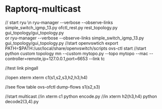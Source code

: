 # Raptorq-multicast
// start ryu \n
ryu-manager --verbose --observe-links simple_switch_igmp_13.py ofctl_rest.py rest_topology.py gui_topology/gui_topology.py  
or
ryu-manager --verbose --observe-links simple_switch_igmp_13.py gui_topology/gui_topology.py
//start openvswtich
export PATH=$PATH:/usr/local/share/openvswitch/scripts
ovs-ctl start
//start python custom topology
mn --custom mytopo.py --topo mytopo --mac --controller=remote,ip=127.0.0.1,port=6653 --link tc 

//test link
pingall

//open xterm
xterm c1(s1,s2,s3,h2,h3,h4)

//see flow table
ovs-ofctl dump-flows s1(s2,s3)


//start multicast 
//in xterm c1
python encode.py
//in xterm h2(h3,h4)
python decode2(3,4).py

